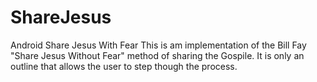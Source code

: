# ShareJesus
Android Share Jesus With Fear
This is am implementation of the Bill Fay "Share Jesus Without Fear" method of sharing the Gospile.  It is only an outline 
that allows the user to step though the process.
